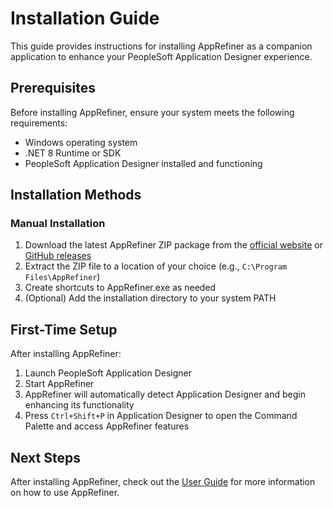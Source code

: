 # Installation Guide

This guide provides instructions for installing AppRefiner as a companion application to enhance your PeopleSoft Application Designer experience.

## Prerequisites

Before installing AppRefiner, ensure your system meets the following requirements:

- Windows operating system
- .NET 8 Runtime or SDK
- PeopleSoft Application Designer installed and functioning

## Installation Methods

### Manual Installation

1. Download the latest AppRefiner ZIP package from the [official website](https://example.com/apprefiner/download) or [GitHub releases](https://github.com/example/apprefiner/releases)
2. Extract the ZIP file to a location of your choice (e.g., `C:\Program Files\AppRefiner`)
3. Create shortcuts to AppRefiner.exe as needed
4. (Optional) Add the installation directory to your system PATH

## First-Time Setup

After installing AppRefiner:

1. Launch PeopleSoft Application Designer
2. Start AppRefiner
3. AppRefiner will automatically detect Application Designer and begin enhancing its functionality
4. Press `Ctrl+Shift+P` in Application Designer to open the Command Palette and access AppRefiner features

## Next Steps

After installing AppRefiner, check out the [User Guide](../user-guide/README.md) for more information on how to use AppRefiner.
